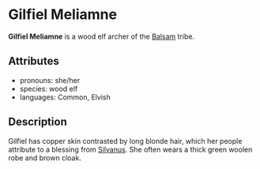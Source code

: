 # Gilfiel Meliamne

**Gilfiel Meliamne** is a wood elf archer of the [Balsam](../balsam.md) tribe.

## Attributes

- pronouns: she/her
- species: wood elf
- languages: Common, Elvish

## Description

Gilfiel has copper skin contrasted by long blonde hair, which her people attribute to a blessing from [Silvanus](../../../pantheon/mote-pantheon.md). She often wears a thick green woolen robe and brown cloak.
